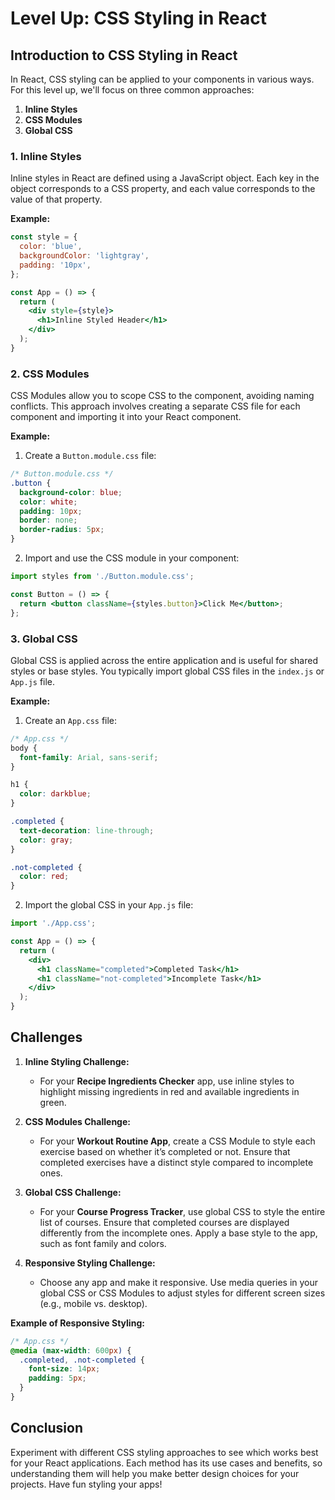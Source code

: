 # Level Up: CSS Styling in React

## Introduction to CSS Styling in React

In React, CSS styling can be applied to your components in various ways. For this level up, we'll focus on three common approaches:

1. **Inline Styles**
2. **CSS Modules**
3. **Global CSS**

### 1. Inline Styles

Inline styles in React are defined using a JavaScript object. Each key in the object corresponds to a CSS property, and each value corresponds to the value of that property.

**Example:**

```jsx
const style = {
  color: 'blue',
  backgroundColor: 'lightgray',
  padding: '10px',
};

const App = () => {
  return (
    <div style={style}>
      <h1>Inline Styled Header</h1>
    </div>
  );
}
```


### 2. CSS Modules

CSS Modules allow you to scope CSS to the component, avoiding naming conflicts. This approach involves creating a separate CSS file for each component and importing it into your React component.

**Example:**

1. Create a `Button.module.css` file:

```css
/* Button.module.css */
.button {
  background-color: blue;
  color: white;
  padding: 10px;
  border: none;
  border-radius: 5px;
}
```

2. Import and use the CSS module in your component:

```jsx
import styles from './Button.module.css';

const Button = () => {
  return <button className={styles.button}>Click Me</button>;
};
```

### 3. Global CSS

Global CSS is applied across the entire application and is useful for shared styles or base styles. You typically import global CSS files in the `index.js` or `App.js` file.

**Example:**

1. Create an `App.css` file:

```css
/* App.css */
body {
  font-family: Arial, sans-serif;
}

h1 {
  color: darkblue;
}

.completed {
  text-decoration: line-through;
  color: gray;
}

.not-completed {
  color: red;
}
```

2. Import the global CSS in your `App.js` file:

```jsx
import './App.css';

const App = () => {
  return (
    <div>
      <h1 className="completed">Completed Task</h1>
      <h1 className="not-completed">Incomplete Task</h1>
    </div>
  );
}
```

## Challenges

1. **Inline Styling Challenge:**
   - For your **Recipe Ingredients Checker** app, use inline styles to highlight missing ingredients in red and available ingredients in green.

2. **CSS Modules Challenge:**
   - For your **Workout Routine App**, create a CSS Module to style each exercise based on whether it’s completed or not. Ensure that completed exercises have a distinct style compared to incomplete ones.

3. **Global CSS Challenge:**
   - For your **Course Progress Tracker**, use global CSS to style the entire list of courses. Ensure that completed courses are displayed differently from the incomplete ones. Apply a base style to the app, such as font family and colors.

4. **Responsive Styling Challenge:**
   - Choose any app and make it responsive. Use media queries in your global CSS or CSS Modules to adjust styles for different screen sizes (e.g., mobile vs. desktop).

**Example of Responsive Styling:**

```css
/* App.css */
@media (max-width: 600px) {
  .completed, .not-completed {
    font-size: 14px;
    padding: 5px;
  }
}
```

## Conclusion

Experiment with different CSS styling approaches to see which works best for your React applications. Each method has its use cases and benefits, so understanding them will help you make better design choices for your projects. Have fun styling your apps!
